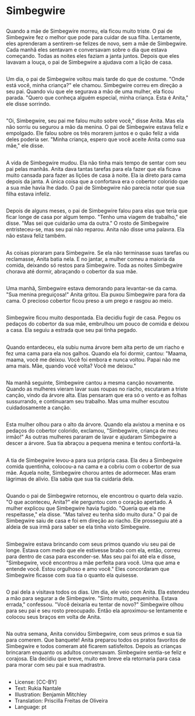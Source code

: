 # Simbegwire

##
Quando a mãe de Simbegwire morreu, ela ficou muito triste. O pai de Simbegwire fez o melhor que pode para cuidar de sua filha. Lentamente, eles aprenderam a sentirem-se felizes de novo, sem a mãe de Simbegwire. Cada manhã eles sentavam e conversavam sobre o dia que estava começando. Todas as noites eles faziam a janta juntos. Depois que eles lavavam a louça, o pai de Simbegwire a ajudava com a lição de casa.

##
Um dia, o pai de Simbegwire voltou mais tarde do que de costume. "Onde está você, minha criança?" ele chamou. Simbegwire correu em direção a seu pai. Quando viu que ele segurava a mão de uma mulher, ela ficou parada. "Quero que conheça alguém especial, minha criança. Esta é Anita," ele disse sorrindo.

##
"Oi, Simbegwire, seu pai me falou muito sobre você," disse Anita. Mas ela não sorriu ou segurou a mão da menina. O pai de Simbegwire estava feliz e empolgado. Ele falou sobre os três morarem juntos e o quão feliz a vida deles poderia ser. "Minha criança, espero que você aceite Anita como sua mãe," ele disse.

##
A vida de Simbegwire mudou. Ela não tinha mais tempo de sentar com seu pai pelas manhãs. Anita dava tantas tarefas para ela fazer que ela ficava muito cansada para fazer as lições de casa à noite. Ela ia direto para cama depois da janta. A única coisa que a confortava era o cobertor colorido que a sua mãe havia lhe dado. O pai de Simbegwire não parecia notar que sua filha estava infeliz.

##
Depois de alguns meses, o pai de Simbegwire falou para elas que teria que ficar longe de casa por algum tempo. "Tenho uma viagem de trabalho," ele disse. "Mas sei que cuidarão uma da outra." O rosto de Simbegwire entristeceu-se, mas seu pai não reparou. Anita não disse uma palavra. Ela não estava feliz também.

##
As coisas pioraram para Simbegwire. Se ela não terminasse suas tarefas ou reclamasse, Anita batia nela. E no jantar, a mulher comeu a maioria da comida, deixando só restos para Simbegwire. Toda as noites Simbegwire chorava até dormir, abraçando o cobertor da sua mãe.

##
Uma manhã, Simbegwire estava demorando para levantar-se da cama. "Sua menina preguiçosa!" Anita gritou. Ela puxou Simbegwire para fora da cama. O precioso cobertor ficou preso a um prego e rasgou ao meio.

##
Simbegwire ficou muito despontada. Ela decidiu fugir de casa. Pegou os pedaços do cobertor da sua mãe, embrulhou um pouco de comida e deixou a casa. Ela seguiu a estrada que seu pai tinha pegado.

##
Quando entardeceu, ela subiu numa árvore bem alta perto de um riacho e fez uma cama para ela nos galhos. Quando ela foi dormir, cantou: "Maama, maama, você me deixou. Você foi embora e nunca voltou. Papai não me ama mais. Mãe, quando você volta? Você me deixou."

##
Na manhã seguinte, Simbegwire cantou a mesma canção novamente. Quando as mulheres vieram lavar suas roupas no riacho, escutaram a triste canção, vindo da árvore alta. Elas pensaram que era só o vento e as folhas sussurrando, e continuaram seu trabalho. Mas uma mulher escutou cuidadosamente a canção.

##
Esta mulher olhou para o alto da árvore. Quando ela avistou a menina e os pedaços do cobertor colorido, exclamou, "Simbegwire, criança de meu irmão!" As outras mulheres pararam de lavar e ajudaram Simbegwire a descer a árvore. Sua tia abraçou a pequena menina e tentou confortá-la.

##
A tia de Simbegwire levou-a para sua própria casa. Ela deu a Simbegwire comida quentinha, colocou-a na cama e a cobriu com o cobertor de sua mãe. Aquela noite, Simbegwire chorou antes de adormecer. Mas eram lágrimas de alívio. Ela sabia que sua tia cuidaria dela.

##
Quando o pai de Simbegwire retornou, ele encontrou o quarto dela vazio. "O que aconteceu, Anita?" ele perguntou com o coração apertado. A mulher explicou que Simbegwire havia fugido. "Queria que ela me respeitasse," ela disse. "Mas talvez eu tenha sido muito dura." O pai de Simbegwire saiu de casa e foi em direção ao riacho. Ele prosseguiu até a aldeia de sua irmã para saber se ela tinha visto Simbegwire.

##
Simbegwire estava brincando com seus primos quando viu seu pai de longe. Estava com medo que ele estivesse brabo com ela, então, correu para dentro de casa para esconder-se. Mas seu pai foi até ela e disse, "Simbegwire, você encontrou a mãe perfeita para você. Uma que ama e entende você. Estou orgulhoso e amo você." Eles concordaram que Simbegwire ficasse com sua tia o quanto ela quisesse.

##
O pai dela a visitava todos os dias. Um dia, ele veio com Anita. Ela estendeu a mão para segurar a de Simbegwire. "Sinto muito, pequeninha. Estava errada," confessou. "Você deixaria eu tentar de novo?" Simbegwire olhou para seu pai e seu rosto preocupado. Então ela aproximou-se lentamente e colocou seus braços em volta de Anita.

##
Na outra semana, Anita convidou Simbegwire, com seus primos e sua tia para comerem. Que banquete! Anita preparou todos os pratos favoritos de Simbegwire e todos comeram até ficarem satisfeitos. Depois as crianças brincaram enquanto os adultos conversavam. Simbegwire sentia-se feliz e corajosa. Ela decidiu que breve, muito em breve ela retornaria para casa para morar com seu pai e sua madrastra.

##
* License: [CC-BY]
* Text: Rukia Nantale
* Illustration: Benjamin Mitchley
* Translation: Priscilla Freitas de Oliveira
* Language: pt
